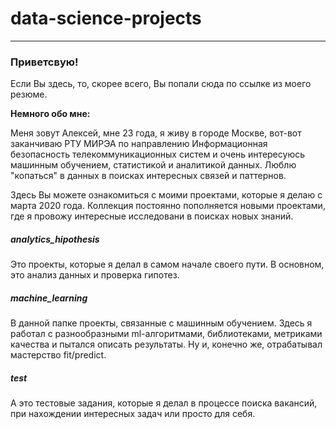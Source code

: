 # data-science-projects
---
### Приветсвую!
 
Если Вы здесь, то, скорее всего, Вы попали сюда по ссылке из моего резюме.

**Немного обо мне:**

Меня зовут Алексей, мне 23 года, я живу в городе Москве, вот-вот заканчиваю РТУ МИРЭА по направлению Информационная безопасность телекоммуникационных систем и очень интересуюсь машинным обучением, статистикой и аналитикой данных. Люблю "копаться" в данных в поисках интересных связей и паттернов.

Здесь Вы можете ознакомиться с моими проектами, которые я делаю с марта 2020 года. Коллекция постоянно пополняется новыми проектами, где я провожу интересные исследовани в поисках новых знаний.

##### analytics_hipothesis 
Это проекты, которые я делал в самом начале своего пути. В основном, это анализ данных и проверка гипотез.

##### machine_learning
В данной папке проекты, связанные с машинным обучением. Здесь я работал с разнообразными ml-алгоритмами, библиотеками, метриками качества и пытался описать результаты. Ну и, конечно же, отрабатывал мастерство fit/predict.

##### test
А это тестовые задания, которые я делал в процессе поиска вакансий, при нахождении интересных задач или просто для себя.